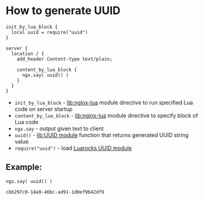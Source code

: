 # How to generate UUID

```nginx
init_by_lua_block {
  local uuid = require("uuid")
}

server {
  location / {
    add_header Content-type text/plain;
    
    content_by_lua_block {
      ngx.say( uuid() )
    }
  }
}
```

- `init_by_lua_block` - [lib:nginx-lua](/nginx-lua/how-to-install-nginx-lua-module-in-ubuntu-ubuntuversion) module directive to run specified Lua code on server startup
- `content_by_lua_block` - [lib:nginx-lua](/nginx-lua/how-to-install-nginx-lua-module-in-ubuntu-ubuntuversion) module directive to specify block of Lua code
- `ngx.say` - output given text to client
- `uuid()` - [lib:UUID module](https://luarocks.org/modules/tieske/uuid) function that returns generated UUID string value
- `require("uuid")` - load [Luarocks UUID module](/nginx-lua/how-to-use-luarocks-modules-in-nginx-lua)

## Example: 
```nginx
ngx.say( uuid() )
```
```
cbb297c0-14a9-46bc-ad91-1d0ef9b42df9
```

